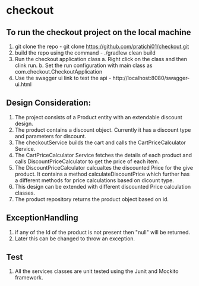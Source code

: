 # checkout

## To run the checkout project on the local machine 
1. git clone the repo - git clone https://github.com/pratichi01/checkout.git
2. build the repo using the command - ./gradlew clean build
3. Run the checkout application class 
   a. Right click on the class and then clink run. 
   b. Set the run configuration with main class as com.checkout.CheckoutApplication
4. Use the swagger ui link to test the api  - http://localhost:8080/swagger-ui.html  


## Design Consideration:  
1. The project consists of a Product entity with an extendable discount design.
2. The product contains a discount object. Currently it has a discount type and parameters for discount.
3. The checkoutService builds the cart and calls the CartPriceCalculator Service.
4. The CartPriceCalculator Service fetches the details of each product and calls DiscountPriceCalculator to get the price of each item.   
5. The DiscountPriceCalculator calcualtes the discounted Price for the give product. It contains a method calculateDiscountPrice which further has a different methods for price calculations based on dicount type.
6. This design can be extended with different discounted Price calculation classes.
7. The product repository returns the product object based on id.


## ExceptionHandling
1. if any of the Id of the product is not present then "null" will be returned. 
2. Later this can be changed to throw an exception.

## Test
1. All the services classes are unit tested using the Junit and Mockito framework.

   